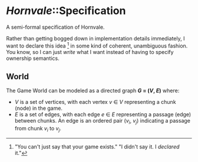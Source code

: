 # _Hornvale_::Specification

A semi-formal specification of Hornvale.

Rather than getting bogged down in implementation details immediately, I want to declare this idea [^1] in some kind of coherent, unambiguous fashion. You know, so I can just _write_ what I want instead of having to specify ownership semantics.

## World

The Game World can be modeled as a directed graph **_G_ = (_V_, _E_)** where:

- _V_ is a set of vertices, with each vertex _v_ ∈ _V_ representing a chunk (node) in the game.
- _E_ is a set of edges, with each edge _e_ ∈ _E_ representing a passage (edge) between chunks. An edge is an ordered pair (_v_<sub>_i_</sub>, _v_<sub>_j_</sub>) indicating a passage from chunk _v_<sub>_i_</sub> to _v_<sub>_j_</sub>.

[^1]: "You can't just say that your game exists."
  "I didn't say it. I _declared_ it."
